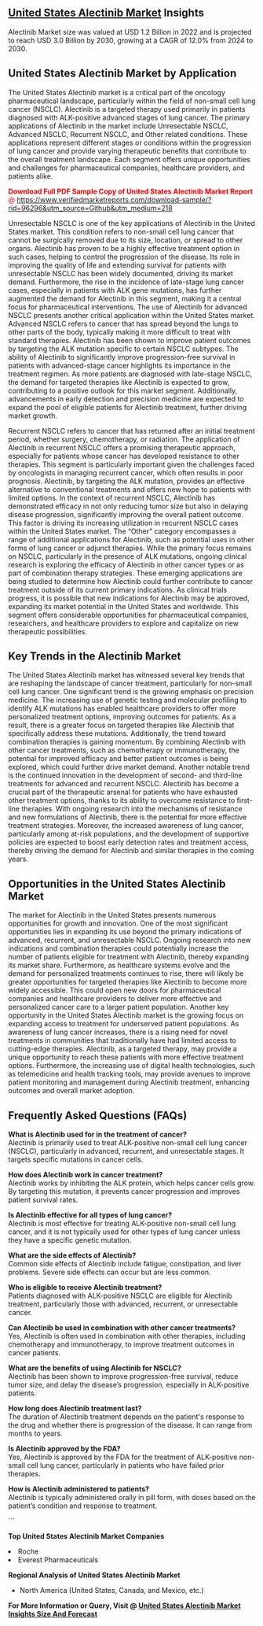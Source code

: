 <h2><a href="https://www.verifiedmarketreports.com/download-sample/?rid=96296&amp;utm_source=Github&amp;utm_medium=218" target="_blank">United States Alectinib Market</a> Insights</h2><p>Alectinib Market size was valued at USD 1.2 Billion in 2022 and is projected to reach USD 3.0 Billion by 2030, growing at a CAGR of 12.0% from 2024 to 2030.</p><p> <h2>United States Alectinib Market by Application</h2> <p>The United States Alectinib market is a critical part of the oncology pharmaceutical landscape, particularly within the field of non-small cell lung cancer (NSCLC). Alectinib is a targeted therapy used primarily in patients diagnosed with ALK-positive advanced stages of lung cancer. The primary applications of Alectinib in the market include Unresectable NSCLC, Advanced NSCLC, Recurrent NSCLC, and Other related conditions. These applications represent different stages or conditions within the progression of lung cancer and provide varying therapeutic benefits that contribute to the overall treatment landscape. Each segment offers unique opportunities and challenges for pharmaceutical companies, healthcare providers, and patients alike. <p><span class=""><span style="color: #ff0000;"><strong>Download Full PDF Sample Copy of United States Alectinib Market Report</strong> @ </span><a href="https://www.verifiedmarketreports.com/download-sample/?rid=96296&amp;utm_source=Github&amp;utm_medium=218" target="_blank">https://www.verifiedmarketreports.com/download-sample/?rid=96296&amp;utm_source=Github&amp;utm_medium=218</a></span></p> <p>Unresectable NSCLC is one of the key applications of Alectinib in the United States market. This condition refers to non-small cell lung cancer that cannot be surgically removed due to its size, location, or spread to other organs. Alectinib has proven to be a highly effective treatment option in such cases, helping to control the progression of the disease. Its role in improving the quality of life and extending survival for patients with unresectable NSCLC has been widely documented, driving its market demand. Furthermore, the rise in the incidence of late-stage lung cancer cases, especially in patients with ALK gene mutations, has further augmented the demand for Alectinib in this segment, making it a central focus for pharmaceutical interventions. The use of Alectinib for advanced NSCLC presents another critical application within the United States market. Advanced NSCLC refers to cancer that has spread beyond the lungs to other parts of the body, typically making it more difficult to treat with standard therapies. Alectinib has been shown to improve patient outcomes by targeting the ALK mutation specific to certain NSCLC subtypes. The ability of Alectinib to significantly improve progression-free survival in patients with advanced-stage cancer highlights its importance in the treatment regimen. As more patients are diagnosed with late-stage NSCLC, the demand for targeted therapies like Alectinib is expected to grow, contributing to a positive outlook for this market segment. Additionally, advancements in early detection and precision medicine are expected to expand the pool of eligible patients for Alectinib treatment, further driving market growth.</p> <p>Recurrent NSCLC refers to cancer that has returned after an initial treatment period, whether surgery, chemotherapy, or radiation. The application of Alectinib in recurrent NSCLC offers a promising therapeutic approach, especially for patients whose cancer has developed resistance to other therapies. This segment is particularly important given the challenges faced by oncologists in managing recurrent cancer, which often results in poor prognosis. Alectinib, by targeting the ALK mutation, provides an effective alternative to conventional treatments and offers new hope to patients with limited options. In the context of recurrent NSCLC, Alectinib has demonstrated efficacy in not only reducing tumor size but also in delaying disease progression, significantly improving the overall patient outcome. This factor is driving its increasing utilization in recurrent NSCLC cases within the United States market. The “Other” category encompasses a range of additional applications for Alectinib, such as potential uses in other forms of lung cancer or adjunct therapies. While the primary focus remains on NSCLC, particularly in the presence of ALK mutations, ongoing clinical research is exploring the efficacy of Alectinib in other cancer types or as part of combination therapy strategies. These emerging applications are being studied to determine how Alectinib could further contribute to cancer treatment outside of its current primary indications. As clinical trials progress, it is possible that new indications for Alectinib may be approved, expanding its market potential in the United States and worldwide. This segment offers considerable opportunities for pharmaceutical companies, researchers, and healthcare providers to explore and capitalize on new therapeutic possibilities.</p> <h2>Key Trends in the Alectinib Market</h2> <p>The United States Alectinib market has witnessed several key trends that are reshaping the landscape of cancer treatment, particularly for non-small cell lung cancer. One significant trend is the growing emphasis on precision medicine. The increasing use of genetic testing and molecular profiling to identify ALK mutations has enabled healthcare providers to offer more personalized treatment options, improving outcomes for patients. As a result, there is a greater focus on targeted therapies like Alectinib that specifically address these mutations. Additionally, the trend toward combination therapies is gaining momentum. By combining Alectinib with other cancer treatments, such as chemotherapy or immunotherapy, the potential for improved efficacy and better patient outcomes is being explored, which could further drive market demand. Another notable trend is the continued innovation in the development of second- and third-line treatments for advanced and recurrent NSCLC. Alectinib has become a crucial part of the therapeutic arsenal for patients who have exhausted other treatment options, thanks to its ability to overcome resistance to first-line therapies. With ongoing research into the mechanisms of resistance and new formulations of Alectinib, there is the potential for more effective treatment strategies. Moreover, the increased awareness of lung cancer, particularly among at-risk populations, and the development of supportive policies are expected to boost early detection rates and treatment access, thereby driving the demand for Alectinib and similar therapies in the coming years.</p> <h2>Opportunities in the United States Alectinib Market</h2> <p>The market for Alectinib in the United States presents numerous opportunities for growth and innovation. One of the most significant opportunities lies in expanding its use beyond the primary indications of advanced, recurrent, and unresectable NSCLC. Ongoing research into new indications and combination therapies could potentially increase the number of patients eligible for treatment with Alectinib, thereby expanding its market share. Furthermore, as healthcare systems evolve and the demand for personalized treatments continues to rise, there will likely be greater opportunities for targeted therapies like Alectinib to become more widely accessible. This could open new doors for pharmaceutical companies and healthcare providers to deliver more effective and personalized cancer care to a larger patient population. Another key opportunity in the United States Alectinib market is the growing focus on expanding access to treatment for underserved patient populations. As awareness of lung cancer increases, there is a rising need for novel treatments in communities that traditionally have had limited access to cutting-edge therapies. Alectinib, as a targeted therapy, may provide a unique opportunity to reach these patients with more effective treatment options. Furthermore, the increasing use of digital health technologies, such as telemedicine and health tracking tools, may provide avenues to improve patient monitoring and management during Alectinib treatment, enhancing outcomes and overall market adoption.</p> <h2>Frequently Asked Questions (FAQs)</h2> <p><b>What is Alectinib used for in the treatment of cancer?</b><br>Alectinib is primarily used to treat ALK-positive non-small cell lung cancer (NSCLC), particularly in advanced, recurrent, and unresectable stages. It targets specific mutations in cancer cells.</p> <p><b>How does Alectinib work in cancer treatment?</b><br>Alectinib works by inhibiting the ALK protein, which helps cancer cells grow. By targeting this mutation, it prevents cancer progression and improves patient survival rates.</p> <p><b>Is Alectinib effective for all types of lung cancer?</b><br>Alectinib is most effective for treating ALK-positive non-small cell lung cancer, and it is not typically used for other types of lung cancer unless they have a specific genetic mutation.</p> <p><b>What are the side effects of Alectinib?</b><br>Common side effects of Alectinib include fatigue, constipation, and liver problems. Severe side effects can occur but are less common.</p> <p><b>Who is eligible to receive Alectinib treatment?</b><br>Patients diagnosed with ALK-positive NSCLC are eligible for Alectinib treatment, particularly those with advanced, recurrent, or unresectable cancer.</p> <p><b>Can Alectinib be used in combination with other cancer treatments?</b><br>Yes, Alectinib is often used in combination with other therapies, including chemotherapy and immunotherapy, to improve treatment outcomes in cancer patients.</p> <p><b>What are the benefits of using Alectinib for NSCLC?</b><br>Alectinib has been shown to improve progression-free survival, reduce tumor size, and delay the disease’s progression, especially in ALK-positive patients.</p> <p><b>How long does Alectinib treatment last?</b><br>The duration of Alectinib treatment depends on the patient's response to the drug and whether there is progression of the disease. It can range from months to years.</p> <p><b>Is Alectinib approved by the FDA?</b><br>Yes, Alectinib is approved by the FDA for the treatment of ALK-positive non-small cell lung cancer, particularly in patients who have failed prior therapies.</p> <p><b>How is Alectinib administered to patients?</b><br>Alectinib is typically administered orally in pill form, with doses based on the patient’s condition and response to treatment.</p> ```</p><p><strong>Top United States Alectinib Market Companies</strong></p><div data-test-id=""><p><li>Roche</li><li> Everest Pharmaceuticals</li></p><div><strong>Regional Analysis of&nbsp;United States Alectinib Market</strong></div><ul><li dir="ltr"><p dir="ltr">North America&nbsp;(United States, Canada, and Mexico, etc.)</p></li></ul><p><strong>For More Information or Query, Visit @&nbsp;</strong><strong><a href="https://www.verifiedmarketreports.com/product/global-alectinib-market-growth-2019-2024/?utm_source=Github&amp;utm_medium=218" target="_blank">United States Alectinib Market Insights Size And Forecast</a></strong></p></div>
